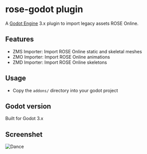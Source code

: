 # rose-godot plugin
A [Godot Engine](https://godotengine.com) 3.x plugin to import legacy assets
ROSE Online.

## Features
- ZMS Importer: Import ROSE Online static and skeletal meshes
- ZMO Importer: Import ROSE Online animations
- ZMD Importer: Import ROSE Online skeletons

## Usage
- Copy the `addons/` directory into your godot project

## Godot version
Built for Godot 3.x

## Screenshet
![Dance](dance.gif?raw=true "Dance")



